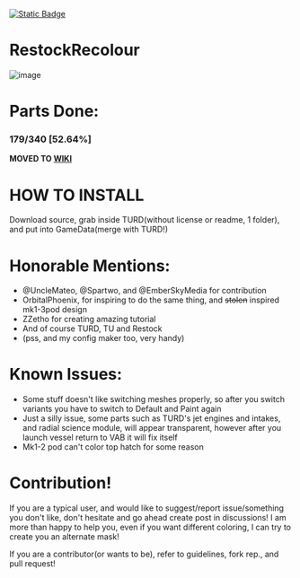 [![Static Badge](https://img.shields.io/badge/This_work_is_licensed_under-CC_BY--NC--SA_4.0-red?logo=creativecommons&logoColor=white)](https://github.com/likeproblem/RestockRecolour?tab=License-1-ov-file)
# RestockRecolour
![image](https://github.com/user-attachments/assets/40c542ef-8baa-40dd-97ef-0c73e91bdf65)

# Parts Done:

### 179/340 [52.64%]

**MOVED TO [WIKI](https://github.com/likeproblem/RestockRecolour/wiki/Part-List)**

# HOW TO INSTALL
Download source, grab inside TURD(without license or readme, 1 folder), and put into GameData(merge with TURD!)

# Honorable Mentions:
* @UncleMateo, @Spartwo, and @EmberSkyMedia for contribution
* OrbitalPhoenix, for inspiring to do the same thing, and ~~stolen~~ inspired mk1-3pod design
* ZZetho for creating amazing tutorial
* And of course TURD, TU and Restock
* (pss, and my config maker too, very handy)

# Known Issues:
* Some stuff doesn't like switching meshes properly, so after you switch variants you have to switch to Default and Paint again
* Just a silly issue, some parts such as TURD's jet engines and intakes, and radial science module, will appear transparent, however after you launch vessel return to VAB it will fix itself
* Mk1-2 pod can't color top hatch for some reason

# Contribution!

If you are a typical user, and would like to suggest/report issue/something you don't like, don't hesitate and go ahead create post in discussions! I am more than happy to help you, even if you want different coloring, I can try to create you an alternate mask!

If you are a contributor(or wants to be), refer to guidelines, fork rep., and pull request!
